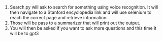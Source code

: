 1) Search.py will ask to search for something using voice recognition. It will then navigate to a Stanford encyclopedia link and will use selenium to reach the correct page and retrieve
information.
2) Those will be pass to a summarizer that will print out the output.
3) You will then be asked if you want to ask more questions and this time it will be to gpt3
